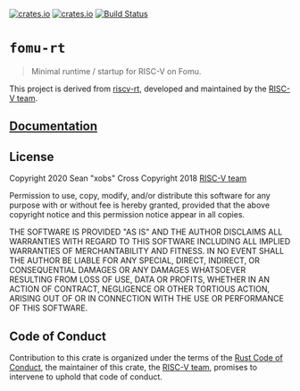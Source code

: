 [![crates.io](https://img.shields.io/crates/d/fomu-rt.svg)](https://crates.io/crates/fomu-rt)
[![crates.io](https://img.shields.io/crates/v/fomu-rt.svg)](https://crates.io/crates/fomu-rt)
[![Build Status](https://travis-ci.org/im-tomu/fomu-rt.svg?branch=master)](https://travis-ci.org/im-tomu/fomu-rt)

# `fomu-rt`

> Minimal runtime / startup for RISC-V on Fomu.

This project is derived from [riscv-rt](https://github.com/rust-embedded/riscv-rt), developed and maintained by the [RISC-V team][team].

## [Documentation](https://docs.rs/crate/fomu-rt)

## License

Copyright 2020 Sean "xobs" Cross
Copyright 2018 [RISC-V team][team]

Permission to use, copy, modify, and/or distribute this software for any purpose
with or without fee is hereby granted, provided that the above copyright notice
and this permission notice appear in all copies.

THE SOFTWARE IS PROVIDED "AS IS" AND THE AUTHOR DISCLAIMS ALL WARRANTIES WITH
REGARD TO THIS SOFTWARE INCLUDING ALL IMPLIED WARRANTIES OF MERCHANTABILITY AND
FITNESS. IN NO EVENT SHALL THE AUTHOR BE LIABLE FOR ANY SPECIAL, DIRECT,
INDIRECT, OR CONSEQUENTIAL DAMAGES OR ANY DAMAGES WHATSOEVER RESULTING FROM LOSS
OF USE, DATA OR PROFITS, WHETHER IN AN ACTION OF CONTRACT, NEGLIGENCE OR OTHER
TORTIOUS ACTION, ARISING OUT OF OR IN CONNECTION WITH THE USE OR PERFORMANCE OF
THIS SOFTWARE.

## Code of Conduct

Contribution to this crate is organized under the terms of the [Rust Code of
Conduct][CoC], the maintainer of this crate, the [RISC-V team][team], promises
to intervene to uphold that code of conduct.

[CoC]: CODE_OF_CONDUCT.md
[team]: https://github.com/rust-embedded/wg#the-riscv-team
